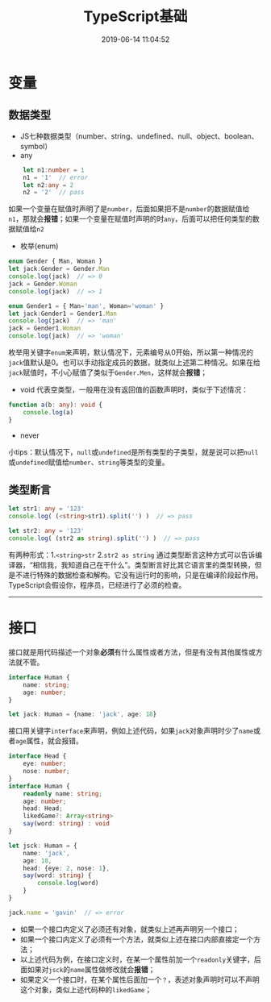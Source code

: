 ﻿---
title: TypeScript基础
date: 2019-06-14 11:04:52
tags: 
 - JavaScript 
 - TypeScript
categories: TypeScript学习
---
# 变量
## 数据类型
 - JS七种数据类型（number、string、undefined、null、object、boolean、symbol）
 - any
```ts
    let n1:number = 1
    n1 = '1'  // error
    let n2:any = 2
    n2 = '2'  // pass
```
如果一个变量在赋值时声明了是`number`，后面如果把不是`number`的数据赋值给`n1`，那就会**报错**；如果一个变量在赋值时声明的时`any`，后面可以把任何类型的数据赋值给`n2`

<!-- more -->

 - 枚举(enum)
 ```ts
 enum Gender { Man, Woman }
 let jack:Gender = Gender.Man
 console.log(jack)  // => 0
 jack = Gender.Woman
 console.log(jack)  // => 1
 
 enum Gender1 = { Man='man', Woman='woman' }
 let jack:Gender1 = Gender1.Man
 console.log(jack)  // => 'man'
 jack = Gender1.Woman
 console.log(jack)  // => 'woman'
 ```
 
枚举用关键字`enum`来声明，默认情况下，元素编号从0开始，所以第一种情况的`jack`值默认是0。也可以手动指定成员的数据，就类似上述第二种情况。如果在给`jack`赋值时，不小心赋值了类似于`Gender.Men`，这样就会**报错**；
 - void
 代表空类型，一般用在没有返回值的函数声明时，类似于下述情况：
```ts
function a(b: any): void {
    console.log(a)
}
```
 - never

小tips：默认情况下，`null`或`undefined`是所有类型的子类型，就是说可以把`null`或`undefined`赋值给`number`、`string`等类型的变量。

## 类型断言
```ts
let str1: any = '123'
console.log( (<string>str1).split('') )  // => pass

let str2: any = '123'
console.log( (str2 as string).split('') )  // => pass
```
有两种形式：1.`<string>str`  2.`str2 as string`
通过类型断言这种方式可以告诉编译器，“相信我，我知道自己在干什么”。类型断言好比其它语言里的类型转换，但是不进行特殊的数据检查和解构。它没有运行时的影响，只是在编译阶段起作用。TypeScript会假设你，程序员，已经进行了必须的检查。

------
# 接口
接口就是用代码描述一个对象**必须**有什么属性或者方法，但是有没有其他属性或方法就不管。
```ts
interface Human {
    name: string;
    age: number;
}

let jack: Human = {name: 'jack', age: 18}
```
接口用关键字`interface`来声明，例如上述代码，如果`jack`对象声明时少了`name`或者`age`属性，就会报错。
```ts
interface Head {
    eye: number;
    nose: number;
}
interface Human {
    readonly name: string;
    age: number;
    head: Head;
    likedGame?: Array<string>
    say(word: string) : void
}

let jsck: Human = {
    name: 'jack',
    age: 18,
    head: {eye: 2, nose: 1},
    say(word: string) {
        console.log(word)
    }
}

jack.name = 'gavin'  // => error
```
- 如果一个接口内定义了必须还有对象，就类似上述再声明另一个接口；
- 如果一个接口内定义了必须有一个方法，就类似上述在接口内部直接定一个方法；
- 以上述代码为例，在接口定义时，在某一个属性前加一个`readonly`关键字，后面如果对`jsck`的`name`属性做修改就会**报错**；
- 如果定义一个接口时，在某个属性后面加一个`？`，表述对象声明时可以不声明这个对象，类似上述代码种的`likedGame`；